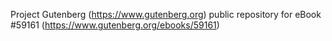Project Gutenberg (https://www.gutenberg.org) public repository for
eBook #59161 (https://www.gutenberg.org/ebooks/59161)

